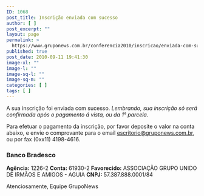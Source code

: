 ```yaml
---
ID: 1068
post_title: Inscrição enviada com sucesso
author: [ ]
post_excerpt: ""
layout: page
permalink: >
  https://www.gruponews.com.br/conferencia2010/inscricao/enviada-com-sucesso
published: true
post_date: 2010-09-11 19:41:30
image-xl: ""
image-l: ""
image-sq-l: ""
image-sq-m: ""
categories: [ ]
tags: [ ]
---
```

A sua inscrição foi enviada com sucesso. <em>Lembrando, sua inscrição só será confirmada após o pagamento á vista, ou da 1°  parcela.</em>

Para efetuar o pagamento da inscrição, por favor deposite o valor na conta abaixo, e envie o comprovante para o email <a href="mailto:escritorio@gruponews.com.br">escritorio@gruponews.com.br</a>, ou por fax (0xx11) 4198-4616.
<h3>Banco Bradesco</h3>
<strong>Agência:</strong> 1226-2
<strong>Conta:</strong> 61930-2
<strong>Favorecido:</strong> ASSOCIAÇÃO GRUPO UNIDO DE IRMÃOS E AMIGOS - AGUIA
<strong>CNPJ:</strong>﻿﻿ 57.387.888.0001/84

Atenciosamente,
Equipe GrupoNews